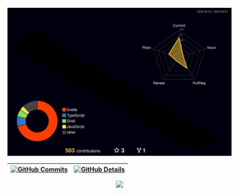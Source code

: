 ![Status](./profile-3d-contrib/profile-night-rainbow.svg)

| [![GitHub Commits](http://github-profile-summary-cards.vercel.app/api/cards/productive-time?username=othavioquiliao&theme=dracula&utcOffset=-3)](https://github.com/vn7n24fzkq/github-profile-summary-cards) | [![GitHub Details](http://github-profile-summary-cards.vercel.app/api/cards/profile-details?username=othavioquiliao&theme=dracula)](https://github.com/vn7n24fzkq/github-profile-summary-cards) |
| ------------------------------------------------------------------------------------------------------------------------------------------------------------------------------------------------------------ | ----------------------------------------------------------------------------------------------------------------------------------------------------------------------------------------------- |

  <div align="center" >
<a href="https://skillicons.dev">
  <img src="https://skillicons.dev/icons?i=git,vscode,javascript,typescript,css,html,react,next,tailwind,svelte,nodejs,express,neovim,unreal,docker,figma,github,nix,zig,linux,postman,go,vercel,vite,bash,mongodb,postgres,py,ubuntu,htmx" />
</a>
  <br />

  </div>
